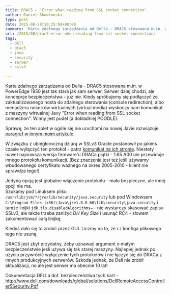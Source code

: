 ```yaml
---
title: DRAC5 – "Error when reading from SSL socket connection"
author: Daniel Skowroński
type: post
date: 2015-08-28T10:25:04+00:00
summary: 'Karta zdalnego zarządzania od Della - DRAC5 stosowana m.in. w PowerEdge 1950 jest tak stara jak sam serwer. Serwer dalej chodzi, ale koncepcje bezpieczeństwa - już nie. Kiedy spróbujemy się podłączyć ze zaktualizowanego hosta do zdalnego sterowania (console redirection), albo menadżera nośników wirtualnych (virtual media) wyskoczy nam komunikat z maszyny wirtualnej Javy "Error when reading from SSL socket connection". Winny jest pudel (a dokładniej POODLE).'
url: /2015/08/drac5-error-when-reading-from-ssl-socket-connection/
tags:
  - dell
  - drac5
  - java
  - security
  - serwer
  - sslv3

---
```

Karta zdalnego zarządzania od Della - DRAC5 stosowana m.in. w PowerEdge 1950 jest tak stara jak sam serwer. Serwer dalej chodzi, ale koncepcje bezpieczeństwa - już nie. Kiedy spróbujemy się podłączyć ze zaktualizowanego hosta do zdalnego sterowania (console redirection), albo menadżera nośników wirtualnych (virtual media) wyskoczy nam komunikat z maszyny wirtualnej Javy "Error when reading from SSL socket connection". Winny jest pudel (a dokładniej POODLE).

Sprawę, że ten aplet w ogóle się nie uruchomi na nowej Javie rozwiązuje [paragraf w innym moim artykule][1].

W związku z ubiegłoroczną dziurą w SSLv3 Oracle postanowił po jakimś czasie wyłączyć ten protokół - patrz [komunikat na ich stronie][2]. Niestety nawet najnowsza wersja firmware'u DRACa piątki - 1.65 A00 nie przewiduje innego protokołu komunikacji. [Bez znaczenia jest też jeśli używamy wbudowanego certyfikatu ważnego na okres 2005-2010 - klient nie sprawdza tego!]

Jedyną opcją jest globalne włączenie protokołu - mało bezpieczne, ale innej opcji nie ma.  
Szukamy pod Linuksem pliku `/usr/lib/jvm/*/jre/lib/security/java.security` lub pod Windowsem `C:\Program Files (x86)\Java\jre1.8.0_60\lib\security\java.security` i tamże linijki `jdk.tls.disabledAlgorithms=` - nie wystarczy skasować zapisu SSLv3, ale także trzeba zaniżyć _DH Key Size_ i usunąć RC4 - słowem zakomentować całą linijkę. 

Kiedyś dało się to zrobić przez GUI. Liczmy na to, że i z konfiga plikowego tego nie usuną.

DRAC5 jest zbyt przydatny, żeby uznawać argument o małym bezpieczeństwie jeśli używa się tak starej maszyny. Najlepiej jednak po użyciu przywrócić wyłączenie tych protokołów i nie łączyć się do DRACa z innych produkcyjnych serwerów. Szkoda jednak, że Dell nie zrobił aktualizacji, no ale jest serwer ma obecnie 10 lat!

Dokumentacja DELLa dot. bezpieczeństwa tych kart - <http://www.dell.com/downloads/global/solutions/DellRemoteAccessController5Security.Pdf>

 [1]: /2014/11/ciecie-skanow-pod-kindle/#JavaWylaczanieBezpieczenstwa
 [2]: http://www.oracle.com/technetwork/java/javase/documentation/cve-2014-3566-2342133.html